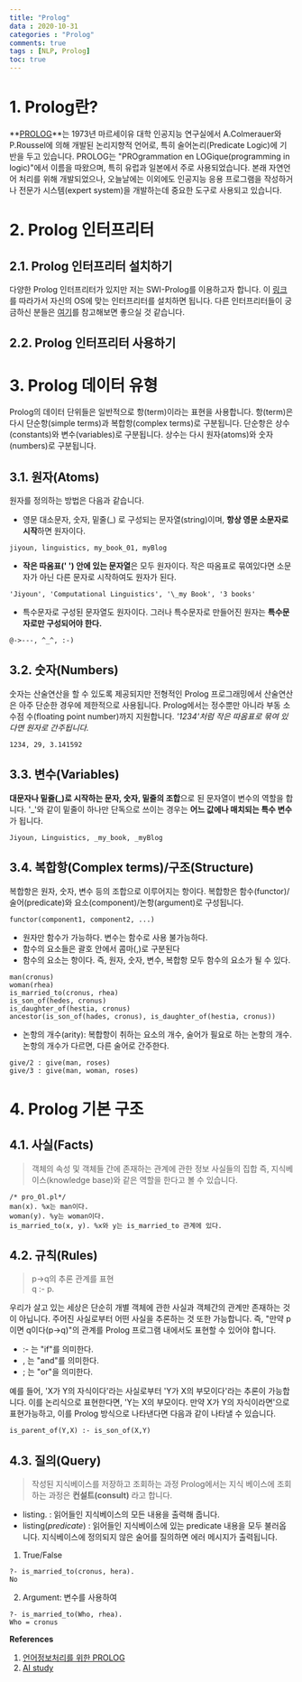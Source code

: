 ```yaml
---
title: "Prolog"
data : 2020-10-31
categories : "Prolog"
comments: true
tags : [NLP, Prolog]
toc: true
---
```


# 1. Prolog란?
**[PROLOG]**는 1973년 마르세이유 대학 인공지능 연구실에서 A.Colmerauer와 P.Roussel에 의해 개발된 논리지향적 언어로, 특히 술어논리(Predicate Logic)에 기반을 두고 있습니다. 
PROLOG는 "PROgrammation en LOGique(programming in logic)"에서 이름을 따왔으며, 특히 유럽과 일본에서 주로 사용되었습니다. 
본래 자연언어 처리를 위해 개발되었으나, 오늘날에는 이외에도 인공지능 응용 프로그램을 작성하거나 전문가 시스템(expert system)을 개발하는데 중요한 도구로 사용되고 있습니다. 

[PROLOG]: https://ko.wikipedia.org/wiki/%ED%94%84%EB%A1%A4%EB%A1%9C%EA%B7%B8_(%ED%94%84%EB%A1%9C%EA%B7%B8%EB%9E%98%EB%B0%8D_%EC%96%B8%EC%96%B4)

# 2. Prolog 인터프리터 
## 2.1. Prolog 인터프리터 설치하기
다양한 Prolog 인터프리터가 있지만 저는 SWI-Prolog를 이용하고자 합니다. 
이 [링크]를 따라가서 자신의 OS에 맞는 인터프리터를 설치하면 됩니다.
다른 인터프리터들이 궁금하신 분들은 [여기]를 참고해보면 좋으실 것 같습니다. 

[링크]: https://www.swi-prolog.org/download/stable
[여기]: https://riptutorial.com/ko/prolog

## 2.2. Prolog 인터프리터 사용하기

# 3. Prolog 데이터 유형
Prolog의 데이터 단위들은 일반적으로 항(term)이라는 표현을 사용합니다.
항(term)은 다시 단순항(simple terms)과 복합항(complex terms)로 구분됩니다. 단순항은 상수(constants)와 변수(variables)로 구분됩니다. 상수는 다시 원자(atoms)와 숫자(numbers)로 구분됩니다. 

## 3.1. 원자(Atoms)
원자를 정의하는 방법은 다음과 같습니다. 
* 영문 대소문자, 숫자, 밑줄(\_) 로 구성되는 문자열(string)이며, **항상 영문 소문자로 시작**하면 원자이다. 
```
jiyoun, linguistics, my_book_01, myBlog
```

* **작은 따옴표(' ') 안에 있는 문자열**은 모두 원자이다. 작은 따옴표로 묶여있다면 소문자가 아닌 다른 문자로 시작하여도 원자가 된다. 
```
'Jiyoun', 'Computational Linguistics', '\_my Book', '3 books'
```

* 특수문자로 구성된 문자열도 원자이다. 그러나 특수문자로 만들어진 원자는 **특수문자로만 구성되어야 한다.**
```
@->---, ^_^, :-)
```

## 3.2. 숫자(Numbers)
숫자는 산술연산을 할 수 있도록 제공되지만 전형적인 Prolog 프로그래밍에서 산술연산은 아주 단순한 경우에 제한적으로 사용됩니다. 
Prolog에서는 정수뿐만 아니라 부동 소수점 수(floating point number)까지 지원합니다. 
_'1234'처럼 작은 따옴표로 묶여 있다면 원자로 간주됩니다._
```
1234, 29, 3.141592
```

## 3.3. 변수(Variables)
**대문자나 밑줄(\_)로 시작하는 문자, 숫자, 밑줄의 조합**으로 된 문자열이 변수의 역할을 합니다. 
'\_'와 같이 밑줄이 하나만 단독으로 쓰이는 경우는 **어느 값에나 매치되는 특수 변수**가 됩니다.
```
Jiyoun, Linguistics, _my_book, _myBlog
```

## 3.4. 복합항(Complex terms)/구조(Structure)
복합항은 원자, 숫자, 변수 등의 조합으로 이루어지는 항이다. 복합항은 함수(functor)/술어(predicate)와 요소(component)/논항(argument)로 구성됩니다.  
```
functor(component1, component2, ...)
```
- 원자만 함수가 가능하다. 변수는 함수로 사용 불가능하다. 
- 함수의 요소들은 괄호 안에서 콤마(,)로 구분된다
- 함수의 요소는 항이다. 즉, 원자, 숫자, 변수, 복합항 모두 함수의 요소가 될 수 있다. 
```
man(cronus)
woman(rhea)
is_married_to(cronus, rhea)
is_son_of(hedes, cronus)
is_daughter_of(hestia, cronus)
ancestor(is_son_of(hades, cronus), is_daughter_of(hestia, cronus))
```
- 논항의 개수(arity): 복합항이 취하는 요소의 개수, 술어가 필요로 하는 논항의 개수. 논항의 개수가 다르면, 다른 술어로 간주한다. 
```
give/2 : give(man, roses)
give/3 : give(man, woman, roses)
```

# 4. Prolog 기본 구조
## 4.1. 사실(Facts)
>객체의 속성 및 객체들 간에 존재하는 관계에 관한 정보
사실들의 집합 즉, 지식베이스(knowledge base)와 같은 역할을 한다고 볼 수 있습니다. 
```
/* pro_0l.pl*/
man(x). %x는 man이다.
woman(y). %y는 woman이다.
is_married_to(x, y). %x와 y는 is_married_to 관계에 있다.
```

## 4.2. 규칙(Rules)
> p->q의 추론 관계를 표현  
> q :- p.

우리가 살고 있는 세상은 단순히 개별 객체에 관한 사실과 객체간의 관계만 존재하는 것이 아닙니다. 
주어진 사실로부터 어떤 사실을 추론하는 것 또한 가능합니다. 
즉, "만약 p이면 q이다(p->q)"의 관계를 Prolog 프로그램 내에서도 표현할 수 있어야 합니다.

- :- 는 "if"를 의미한다.  
- , 는 "and"를 의미한다. 
- ; 는 "or"을 의미한다.

예를 들어, 'X가 Y의 자식이다'라는 사실로부터 'Y가 X의 부모이다'라는 추론이 가능합니다. 
이를 논리식으로 표현한다면, 'Y는 X의 부모이다. 만약 X가 Y의 자식이라면'으로 표현가능하고, 이를 Prolog 방식으로 나타낸다면 다음과 같이 나타낼 수 있습니다. 
```
is_parent_of(Y,X) :- is_son_of(X,Y)
```

## 4.3. 질의(Query)
>작성된 지식베이스를 저장하고 조회하는 과정
Prolog에서는 지식 베이스에 조회하는 과정은 **컨설트(consult)** 라고 합니다. 

- listing. : 읽어들인 지식베이스의 모든 내용을 출력해 줍니다. 
- listing(*predicate*) : 읽어들인 지식베이스에 있는 predicate 내용을 모두 불러옵니다. 지식베이스에 정의되지 않은 술어를 질의하면 에러 메시지가 출력됩니다.   

1. True/False
```
?- is_married_to(cronus, hera).
No
```
2. Argument: 변수를 사용하여 
```
?- is_married_to(Who, rhea).
Who = cronus
```


**References**
1. [언어정보처리를 위한 PROLOG]
2. [AI study] 

[언어정보처리를 위한 PROLOG]: https://www.aladin.co.kr/shop/wproduct.aspx?ItemId=1830731
[AI study]: http://www.aistudy.co.kr/program/prolog/prolog_lee.htm


